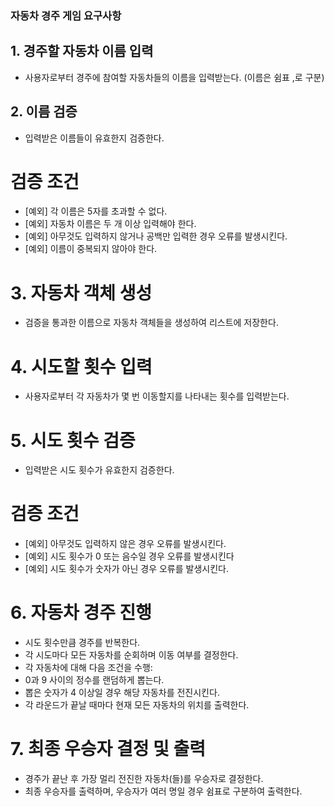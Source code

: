 ### 자동차 경주 게임 요구사항
## 1. 경주할 자동차 이름 입력
   - 사용자로부터 경주에 참여할 자동차들의 이름을 입력받는다. (이름은 쉼표 ,로 구분)
## 2. 이름 검증
   - 입력받은 이름들이 유효한지 검증한다.
   # 검증 조건
   - [예외] 각 이름은 5자를 초과할 수 없다.
   - [예외] 자동차 이름은 두 개 이상 입력해야 한다.
   - [예외] 아무것도 입력하지 않거나 공백만 입력한 경우 오류를 발생시킨다.
   - [예외] 이름이 중복되지 않아야 한다.
# 3. 자동차 객체 생성
   - 검증을 통과한 이름으로 자동차 객체들을 생성하여 리스트에 저장한다.
# 4. 시도할 횟수 입력
   - 사용자로부터 각 자동차가 몇 번 이동할지를 나타내는 횟수를 입력받는다.
# 5. 시도 횟수 검증
   - 입력받은 시도 횟수가 유효한지 검증한다.
   # 검증 조건
   - [예외] 아무것도 입력하지 않은 경우 오류를 발생시킨다.
   - [예외] 시도 횟수가 0 또는 음수일 경우 오류를 발생시킨다
   - [예외] 시도 횟수가 숫자가 아닌 경우 오류를 발생시킨다.
# 6. 자동차 경주 진행
   - 시도 횟수만큼 경주를 반복한다.
   - 각 시도마다 모든 자동차를 순회하며 이동 여부를 결정한다.
   - 각 자동차에 대해 다음 조건을 수행:
   - 0과 9 사이의 정수를 랜덤하게 뽑는다.
   - 뽑은 숫자가 4 이상일 경우 해당 자동차를 전진시킨다.
   - 각 라운드가 끝날 때마다 현재 모든 자동차의 위치를 출력한다.
# 7. 최종 우승자 결정 및 출력
   - 경주가 끝난 후 가장 멀리 전진한 자동차(들)를 우승자로 결정한다.
   - 최종 우승자를 출력하며, 우승자가 여러 명일 경우 쉼표로 구분하여 출력한다.